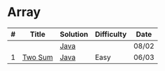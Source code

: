 # Array
| # | Title | Solution | Difficulty | Date |
|---| ----- | -------- | ---------- |------|
||[]() | [Java]()||08/02|
|1|[Two Sum](https://leetcode.com/problems/two-sum) | [Java](https://github.com/yoyoy74662000/leetcode/blob/master/src/twosum.java)|Easy|06/03|
